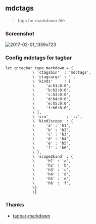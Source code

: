 ## mdctags

> tags for markdown file

### Screenshot

![2017-02-01_1359x723](https://cloud.githubusercontent.com/assets/13142418/22514376/12f8a792-e8da-11e6-9897-fb0136732a31.png)

### Config mdctags for tagbar

```viml
let g:tagbar_type_markdown = {
            \ 'ctagsbin'  : 'mdctags',
            \ 'ctagsargs' : '',
            \ 'kinds'     : [
            \     'a:h1:0:0',
            \     'b:h2:0:0',
            \     'c:h3:0:0',
            \     'd:h4:0:0',
            \     'e:h5:0:0',
            \     'f:h6:0:0',
            \ ],
            \ 'sro'        : '::',
            \ 'kind2scope' : {
            \     'a' : 'h1',
            \     'b' : 'h2',
            \     'c' : 'h3',
            \     'd' : 'h4',
            \     'e' : 'h5',
            \     'f' : 'h6',
            \ },
            \ 'scope2kind' : {
            \     'h1' : 'a',
            \     'h2' : 'b',
            \     'h3' : 'c',
            \     'h4' : 'd',
            \     'h5' : 'e',
            \     'h6' : 'f',
            \}
            \}
```

### Thanks

- [tagbar-markdown](https://github.com/lvht/tagbar-markdown)
